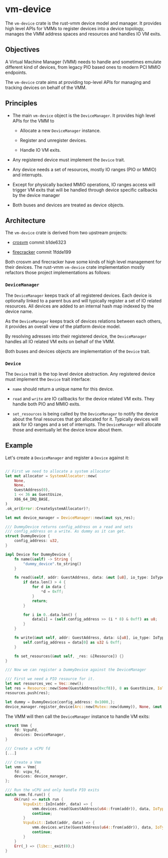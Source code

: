 # vm-device

The `vm-device` crate is the rust-vmm device model and manager. It provides
high level APIs for VMMs to register devices into a device topology,
manages the VMM address spaces and resources and handles IO VM exits.

## Objectives

A Virtual Machine Manager (VMM) needs to handle and sometimes emulate different
kind of devices, from legacy PIO based ones to modern PCI MMIO endpoints.

The `vm-device` crate aims at providing top-level APIs for managing and tracking
devices on behalf of the VMM.

## Principles

- The main `vm-device` object is the `DeviceManager`. It provides high level
  APIs for the VMM to

  - Allocate a new `DeviceManager` instance.

  - Register and unregister devices.

  - Handle IO VM exits.

- Any registered device must implement the `Device` trait.

- Any device needs a set of resources, mostly IO ranges (PIO or MMIO)
  and interrupts.

- Except for physically backed MMIO operations, IO ranges access will trigger
  VM exits that will be handled through device specific callbacks by the device
  manager

- Both buses and devices are treated as device objects.

## Architecture

The `vm-device` crate is derived from two upstream projects:

- [crosvm](https://chromium.googlesource.com/chromiumos/platform/crosvm/)
  commit b1de6323

- [firecracker](https://firecracker-microvm.github.io/) commit 1fdde199

Both crosvm and firecracker have some kinds of high level management
for their devices. The rust-vmm `vm-device` crate implementation mostly
refactors those project implementations as follows:

### `DeviceManager`

The `DeviceManager` keeps track of all registered devices. Each device is
optionally linked to a parent bus and will typically register a set of IO
related resources.
All devices are added to an internal hash map indexed by the device name.

As the `DeviceManager` keeps track of devices relations between each others,
it provides an overall view of the platform device model.

By resolving adresses into their registered device, the `DeviceManager`
handles all IO related VM exits on behalf of the VMM.

Both buses and devices objects are implementation of the `Device` trait.

### `Device`

The `Device` trait is the top level device abstraction. Any registered device
must implement the `Device` trait interface:

- `name` should return a unique name for this device.

- `read` and `write` are IO callbacks for the device related VM exits. They
   handle both PIO and MMIO exits.

- `set_resources` is being called by the `DeviceManager` to notify the device
  about the final resources that got allocated for it. Typically devices will
  ask for IO ranges and a set of interrupts. The `DeviceManager` will allocate
  those and eventually let the device know about them.

## Example

Let's create a `DeviceManager` and register a `Device` against it:

```Rust

// First we need to allocate a system allocator
let mut allocator = SystemAllocator::new(
    None,
    None,
    GuestAddress(0),
    1 << 36 as GuestUsize,
    X86_64_IRQ_BASE,
)
.ok_or(Error::CreateSystemAllocator)?;

let mut device_manager = DeviceManager::new(&mut sys_res);

/// DummyDevice returns config_address on a read and sets
/// config_address on a write. As dummy as it can get.
struct DummyDevice {
    config_address: u32,
}

impl Device for DummyDevice {
    fn name(&self) -> String {
        "dummy_device".to_string()
    }

    fn read(&self, addr: GuestAddress, data: &mut [u8], io_type: IoType) {
        if data.len() > 4 {
            for d in data {
                *d = 0xff;
            }
            return;
        }

        for i in 0..data.len() {
            data[i] = (self.config_address >> (i * 8) & 0xff) as u8;
        }
    }

    fn write(&mut self, addr: GuestAddress, data: &[u8], io_type: IoType) {
        self.config_address = data[0] as u32 & 0xff;
    }

    fn set_resources(&mut self, _res: &[Resource]) {}
}

/// Now we can register a DummyDevice against the DeviceManager

/// First we need a PIO resource for it.
let mut resources_vec = Vec::new();
let res = Resource::new(Some(GuestAddress(0xcf8)), 8 as GuestUsize, IoType::Pio);
resources.push(res);

let dummy = DummyDevice{config_address: 0x1000,};
device_manager.register_device(Arc::new(Mutex::new(dummy)), None, &mut resources);
```

The VMM will then call the `DeviceManager` instance to handle VM exits:

```Rust
struct Vmm {
    fd: VcpuFd,
    devices: DeviceManager,
}

/// Create a vCPU fd
[...]

/// Create a Vmm
let vmm = Vmm{
    fd: vcpu_fd,
    devices: device_manager,
};

/// Run the vCPU and only handle PIO exits
match vmm.fd.run() {
    Ok(run) => match run {
        VcpuExit::IoIn(addr, data) => {
            vmm.devices.read(GuestAddress(u64::from(addr)), data, IoType::Pio);
            continue;
        }
        VcpuExit::IoOut(addr, data) => {
            vmm.devices.write(GuestAddress(u64::from(addr)), data, IoType::Pio);
            continue;
        }
    }
    Err(_) => {libc::_exit(0);}
}
```
